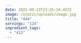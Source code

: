 ```yaml
---
date: 2021-09-23T23:35:24.457Z
image: /static/uploads/image.jpg
title: "444"
servings: "124"
ingredient_tags:
  - "412"
---
```


